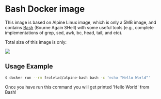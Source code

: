 Bash Docker image
=================

This image is based on Alpine Linux image, which is only a 5MB image, and
contains [Bash](https://www.gnu.org/software/bash/) (Bourne Again SHell) with
some useful tools (e.g., complete implementations of grep, sed, awk, bc, head,
tail, and etc).

Total size of this image is only:

[![](https://badge.imagelayers.io/frolvlad/alpine-bash:latest.svg)](https://imagelayers.io/?images=frolvlad/alpine-bash:latest 'Get your own badge on imagelayers.io')


Usage Example
-------------

```bash
$ docker run --rm frolvlad/alpine-bash bash -c 'echo "Hello World"'
```

Once you have run this command you will get printed 'Hello World' from Bash!
